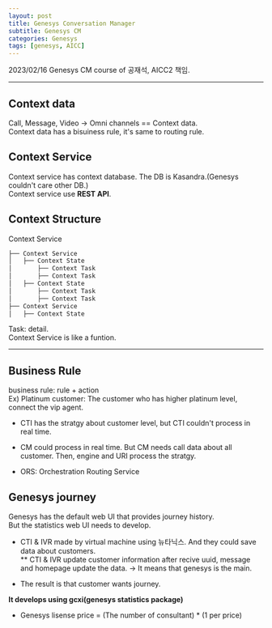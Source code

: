 ```yaml
---
layout: post
title: Genesys Conversation Manager 
subtitle: Genesys CM
categories: Genesys
tags: [genesys, AICC]
---
```

  
2023/02/16 Genesys CM course of 공재석, AICC2 책임.  

-----
## Context data 
Call, Message, Video -> Omni channels == Context data.  
Context data has a bisuiness rule, it's same to routing rule.  
  
## Context Service  
Context service has context database. The DB is Kasandra.(Genesys couldn't care other DB.)  
Context service use **REST API**.  
  
## Context Structure
Context Service  
```bash
├── Context Service
│   ├── Context State
│       ├── Context Task
│       ├── Context Task
│   ├── Context State
│       ├── Context Task
│       ├── Context Task
├── Context Service
│   ├── Context State
``` 

Task: detail.  
Context Service is like a funtion.  

----

## Business Rule
business rule: rule + action  
Ex) Platinum customer: The customer who has higher platinum level, connect the vip agent.  
  
* CTI has the stratgy about customer level, but CTI couldn't process in real time.  
  
* CM could process in real time. But CM needs call data about all customer. Then, engine and URI process the stratgy.  
  
* ORS: Orchestration Routing Service  
  
## Genesys journey
Genesys has the default web UI that provides journey history.  
But the statistics web UI needs to develop.  
  
* CTI & IVR made by virtual machine using 뉴타닉스. And they could save data about customers.  
** CTI & IVR update customer information after recive uuid, message and homepage update the data. -> It means that genesys is the main.  
  
* The result is that customer wants journey.  
  
**It develops using gcxi(genesys statistics package)**
  
* Genesys lisense price = (The number of consultant) * (1 per price)  